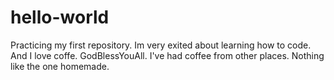# hello-world
Practicing my first repository.
Im very exited about learning how to code. And I love coffe. GodBlessYouAll.
I've had coffee from other places. Nothing like the one homemade.
